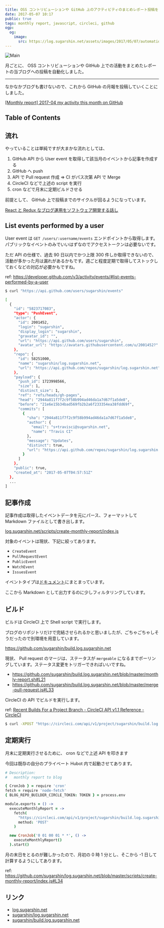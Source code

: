 ```yaml
---
title: OSS コントリビューションや GitHub 上のアクティビティのまとめレポート投稿を自動化する
date: 2017-05-07 10:17
public: true
tags: monthly report, javascript, circleci, github
ogp:
  og:
    image:
      src: https://log.sugarshin.net/assets/images/2017/05/07/automation-monthly-report/main.png
---
```


![Main](/assets/images/2017/05/07/automation-monthly-report/main.png)

月ごとに、 OSS コントリビューションや GitHub 上での活動をまとめたレポートの当ブログへの投稿を自動化しました。

---

なかなかブログも書けないので、これから GitHub の月報を投稿していくことにしました。

[[Monthly report] 2017-04 my activity this month on GitHub](https://log.sugarshin.net/2017/04/30/monthly-report/)

## Table of Contents

## 流れ

やっていることは単純ですが大まかな流れとしては、

1. GitHub API から User event を取得して該当月のイベントから記事を作成する
2. GitHub へ push
3. API で Pull request 作成 => CI がパス次第 API で Merge
4. CircleCI などで上述の script を実行
5. cron などで月末に定期ビルドさせる

前提として、 GitHub 上で投稿までのサイクルが回るようになっています。

[React と Redux なブログ運用をソフトウェア開発する話し](https://log.sugarshin.net/2016/07/14/blog-like-software-development)

## List events performed by a user

User event は `GET /users/:username/events` エンドポイントから取得します。パブリックなイベントのみでいいはずなのでアクセストークンは必要ないです。

ただ API の仕様で、過去 90 日以内でかつ上限 300 件しか取得できないので、活動が多かった月は漏れがあるかもです。週ごと程度定期で取得してストックしておくなどの対応が必要かもですね。

ref: https://developer.github.com/v3/activity/events/#list-events-performed-by-a-user

```bash
$ curl "https://api.github.com/users/sugarshin/events"

[
  {
    "id": "5823717083",
    "type": "PushEvent",
    "actor": {
      "id": 2001452,
      "login": "sugarshin",
      "display_login": "sugarshin",
      "gravatar_id": "",
      "url": "https://api.github.com/users/sugarshin",
      "avatar_url": "https://avatars.githubusercontent.com/u/2001452?"
    },
    "repo": {
      "id": 58251000,
      "name": "sugarshin/log.sugarshin.net",
      "url": "https://api.github.com/repos/sugarshin/log.sugarshin.net"
    },
    "payload": {
      "push_id": 1723998566,
      "size": 1,
      "distinct_size": 1,
      "ref": "refs/heads/gh-pages",
      "head": "2944a811f7f2c9f58b994ad46da1a7d67f1a5de8",
      "before": "21e6e15b34bad569fb2b2a6f233354ea38fdd69f",
      "commits": [
        {
          "sha": "2944a811f7f2c9f58b994ad46da1a7d67f1a5de8",
          "author": {
            "email": "s+travisci@sugarshin.net",
            "name": "Travis CI"
          },
          "message": "Updates",
          "distinct": true,
          "url": "https://api.github.com/repos/sugarshin/log.sugarshin.net/commits/2944a811f7f2c9f58b994ad46da1a7d67f1a5de8"
        }
      ]
    },
    "public": true,
    "created_at": "2017-05-07T04:57:51Z"
  },
  ...
]
```

## 記事作成

記事作成は取得したイベントデータを元にパース、フォーマットして Markdown ファイルとして書き出します。

[log.sugarshin.net/scripts/create-monthly-report/index.js](https://github.com/sugarshin/log.sugarshin.net/blob/6370f753134c3ba9592afd7cac5c7640746a060e/scripts/create-monthly-report/index.js)

対象のイベントは現状、下記に絞ってあります。

- `CreateEvent`
- `PullRequestEvent`
- `PublicEvent`
- `WatchEvent`
- `IssuesEvent`

イベントタイプは[ドキュメント](https://developer.github.com/v3/activity/events/types/)にまとまっています。

ここから Markdown として出力するのに少しフィルタリングしています。

## ビルド

ビルドは CircleCI 上で Shell script で実行します。

ブログのリポジトリだけで完結させられるかと思いましたが、ごちゃごちゃしそうだったので別環境を用意しています。

https://github.com/sugarshin/build.log.sugarshin.net

現状、 Pull request のマージは、ステータスが `mergeable` になるまでポーリングしています。ステータス変更をトリガーできればいいですね。

- https://github.com/sugarshin/build.log.sugarshin.net/blob/master/monthly-report.sh#L21
- https://github.com/sugarshin/build.log.sugarshin.net/blob/master/merge-pull-request.js#L33

CircleCI の API でビルドを実行します。

ref: [Recent Builds For a Project Branch - CircleCI API v1.1 Reference - CircleCI](https://circleci.com/docs/api/v1-reference/#recent-builds-project-branch)

```bash
$ curl -XPOST "https://circleci.com/api/v1/project/sugarshin/build.log.sugarshin.net/tree/monthly-report?circle-token=$TOKEN"
```

## 定期実行

月末に定期実行させるために、 cron などで上述 API を叩きます

今回は既存の自分のプライベート Hubot 内で起動させてあります。

```coffeescript
# Description:
#   monthly report to blog

{ CronJob } = require 'cron'
fetch = require 'node-fetch'
{ BLOG_REPO_BUILDER_CIRCLE_TOKEN: TOKEN } = process.env

module.exports = () ->
  executeMonthlyReport = ->
    fetch(
      "https://circleci.com/api/v1/project/sugarshin/build.log.sugarshin.net/tree/monthly-report?circle-token=#{TOKEN}"
      method: 'POST'
    )

  new CronJob('0 01 00 01 * *', () ->
    executeMonthlyReport()
  ).start()
```

月の末日をとるのが難しかったので、月初の 0 時 1 分とし、そこから -1 日して計算するようにしてあります。

ref: https://github.com/sugarshin/log.sugarshin.net/blob/master/scripts/create-monthly-report/index.js#L34

## リンク

- [log.sugarshin.net](https://log.sugarshin.net/)
- [sugarshin/log.sugarshin.net](https://github.com/sugarshin/log.sugarshin.net)
- [sugarshin/build.log.sugarshin.net](https://github.com/sugarshin/build.log.sugarshin.net)
